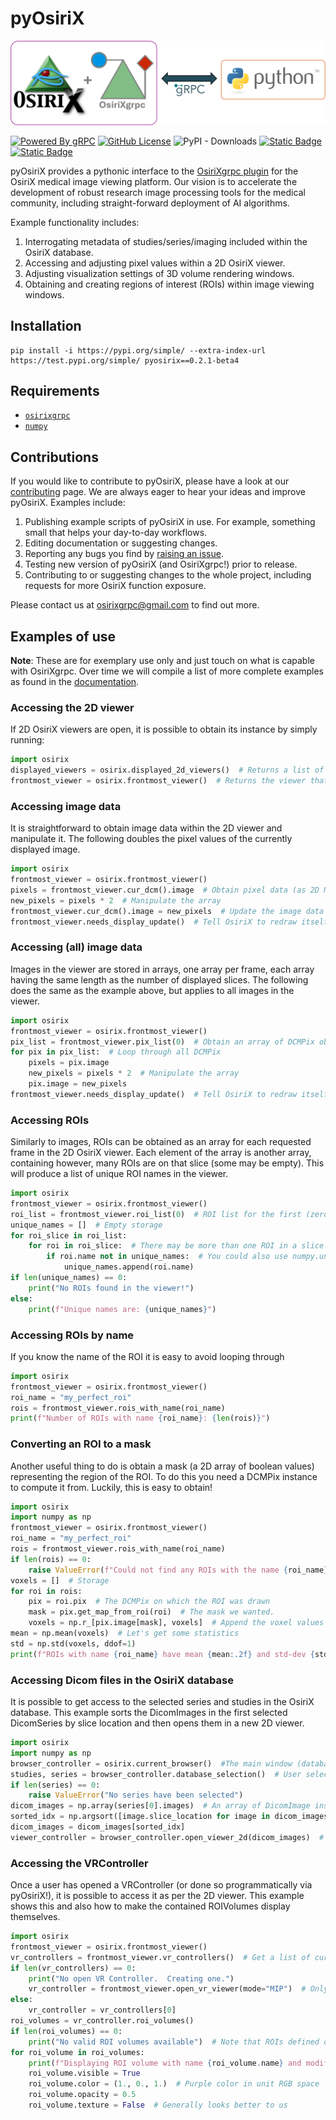 # pyOsiriX

![Welcome to pyOsiriX!](https://raw.githubusercontent.com/osirixgrpc/osirixgrpc/dev/docs/docs/assets/logo/logo-python.png)

[![Powered By gRPC](https://img.shields.io/badge/powered_by-gRPC-green?labelColor=red)](https://grpc.io)
[![GitHub License](https://img.shields.io/github/license/osirixgrpc/osirixgrpc?color=blue)](https://github.com/osirixgrpc/osirixgrpc/blob/main/LICENSE)
![PyPI - Downloads](https://img.shields.io/pypi/dm/pyosirix)
[![Static Badge](https://img.shields.io/badge/issues-pyosirix-red?logo=github)](https://github.com/osirixgrpc/osirixgrpc/issues)
[![Static Badge](https://img.shields.io/badge/citation-AI2ASE-green?logo=googlescholar)](https://ai-2-ase.github.io/papers/29%5cCameraReady%5cAAAI_OsiriXgrpc__Rapid_prototyping_and_development_of_state_of_the_art_artificial_intelligence_in_OsiriX_cam_ready.pdf)

pyOsiriX provides a pythonic interface to the [OsiriXgrpc plugin](https://osirixgrpc.github.io/osirixgrpc/index.html) 
for the OsiriX medical image viewing platform. Our vision is to accelerate the development of robust research image 
processing tools for the medical community, including straight-forward deployment of AI algorithms.

Example functionality includes:

 1. Interrogating metadata of studies/series/imaging included within the OsiriX database.
 2. Accessing and adjusting pixel values within a 2D OsiriX viewer.
 3. Adjusting visualization settings of 3D volume rendering windows.
 4. Obtaining and creating regions of interest (ROIs) within image viewing windows.

## Installation
```
pip install -i https://pypi.org/simple/ --extra-index-url https://test.pypi.org/simple/ pyosirix==0.2.1-beta4
```

## Requirements
 - [`osirixgrpc`](https://pypi.org/project/osirixgrpc/)
 - [`numpy`](https://pypi.org/project/numpy/)

## Contributions
If you would like to contribute to pyOsiriX, please have a look at our 
[contributing](https://osirixgrpc.github.io/osirixgrpc/contributing/CONTRIBUTING.html) page. We are always eager to hear
your ideas and improve pyOsiriX. Examples include:

 1. Publishing example scripts of pyOsiriX in use. For example, something small that helps your day-to-day workflows.
 2. Editing documentation or suggesting changes.
 3. Reporting any bugs you find by [raising an issue](https://github.com/osirixgrpc/osirixgrpc/issues).
 4. Testing new version of pyOsiriX (and OsiriXgrpc!) prior to release.
 5. Contributing to or suggesting changes to the whole project, including requests for more OsiriX function exposure.

Please contact us at [osirixgrpc@gmail.com](mailto:osirixgrpc@gmail.com) to find out more.

## Examples of use
__Note__: These are for exemplary use only and just touch on what is capable with OsiriXgrpc. Over time we will compile 
a list of more complete examples as found in the [documentation](https://osirixgrpc.github.io/osirixgrpc/pyosirix).

### Accessing the 2D viewer
If 2D OsiriX viewers are open, it is possible to obtain its instance by simply running: 
```python
import osirix
displayed_viewers = osirix.displayed_2d_viewers()  # Returns a list of all open viewers
frontmost_viewer = osirix.frontmost_viewer()  # Returns the viewer that is currently active (red frame)
```

### Accessing image data
It is straightforward to obtain image data within the 2D viewer and manipulate it. The following doubles the pixel 
values of the currently displayed image.
```python
import osirix
frontmost_viewer = osirix.frontmost_viewer()
pixels = frontmost_viewer.cur_dcm().image  # Obtain pixel data (as 2D NumPy array) from currently displayed image slice.
new_pixels = pixels * 2  # Manipulate the array
frontmost_viewer.cur_dcm().image = new_pixels  # Update the image data for the currently shown image slice.
frontmost_viewer.needs_display_update()  # Tell OsiriX to redraw itself
```

### Accessing (all) image data
Images in the viewer are stored in arrays, one array per frame, each array having the same length as the number of 
displayed slices. The following does the same as the example above, but applies to all images in the viewer.
```python
import osirix
frontmost_viewer = osirix.frontmost_viewer()
pix_list = frontmost_viewer.pix_list(0)  # Obtain an array of DCMPix objects for the first (zeroth) frame. 
for pix in pix_list:  # Loop through all DCMPix
    pixels = pix.image
    new_pixels = pixels * 2  # Manipulate the array
    pix.image = new_pixels
frontmost_viewer.needs_display_update()  # Tell OsiriX to redraw itself
```

### Accessing ROIs
Similarly to images, ROIs can be obtained as an array for each requested frame in the 2D OsiriX viewer. Each element of 
the array is another array, containing however, many ROIs are on that slice (some may be empty). This will produce a 
list of unique ROI names in the viewer.
```python
import osirix
frontmost_viewer = osirix.frontmost_viewer()
roi_list = frontmost_viewer.roi_list(0)  # ROI list for the first (zeroth) frame.
unique_names = []  # Empty storage
for roi_slice in roi_list:
    for roi in roi_slice:  # There may be more than one ROI in a slice!
        if roi.name not in unique_names:  # You could also use numpy.unique...  
            unique_names.append(roi.name)
if len(unique_names) == 0:
    print("No ROIs found in the viewer!")
else:
    print(f"Unique names are: {unique_names}")
```

### Accessing ROIs by name
If you know the name of the ROI it is easy to avoid looping through
```python
import osirix
frontmost_viewer = osirix.frontmost_viewer()
roi_name = "my_perfect_roi"
rois = frontmost_viewer.rois_with_name(roi_name)
print(f"Number of ROIs with name {roi_name}: {len(rois)}")
```

### Converting an ROI to a mask
Another useful thing to do is obtain a mask (a 2D array of boolean values) representing the region of the ROI. To do
this you need a DCMPix instance to compute it from. Luckily, this is easy to obtain!
```python
import osirix
import numpy as np
frontmost_viewer = osirix.frontmost_viewer()
roi_name = "my_perfect_roi"
rois = frontmost_viewer.rois_with_name(roi_name)
if len(rois) == 0:
    raise ValueError(f"Could not find any ROIs with the name {roi_name}")
voxels = []  # Storage
for roi in rois:
    pix = roi.pix  # The DCMPix on which the ROI was drawn
    mask = pix.get_map_from_roi(roi)  # The mask we wanted.
    voxels = np.r_[pix.image[mask], voxels]  # Append the voxel values
mean = np.mean(voxels)  # Let's get some statistics
std = np.std(voxels, ddof=1)
print(f"ROIs with name {roi_name} have mean {mean:.2f} and std-dev {std: .2f}") 
```

### Accessing Dicom files in the OsiriX database
It is possible to get access to the selected series and studies in the OsiriX database. This example sorts the 
DicomImages in the first selected DicomSeries by slice location and then opens them in a new 2D viewer.
```python
import osirix
import numpy as np
browser_controller = osirix.current_browser()  #The main window (database) of OsiriX
studies, series = browser_controller.database_selection()  # User selection as lists of DicomStudy/DicomSeries
if len(series) == 0:
    raise ValueError("No series have been selected")
dicom_images = np.array(series[0].images)  # An array of DicomImage instances
sorted_idx = np.argsort([image.slice_location for image in dicom_images])  # Sort the images by slice location
dicom_images = dicom_images[sorted_idx]
viewer_controller = browser_controller.open_viewer_2d(dicom_images)  # Open up and view
```

### Accessing the VRController
Once a user has opened a VRController (or done so programmatically via pyOsiriX!), it is possible to access it as per
the 2D viewer. This example shows this and also how to make the contained ROIVolumes display themselves.
```python
import osirix
frontmost_viewer = osirix.frontmost_viewer()
vr_controllers = frontmost_viewer.vr_controllers()  # Get a list of currently open ones.
if len(vr_controllers) == 0:
    print("No open VR Controller.  Creating one.")
    vr_controller = frontmost_viewer.open_vr_viewer(mode="MIP")  # Only other alternative is "VR"
else:
    vr_controller = vr_controllers[0]
roi_volumes = vr_controller.roi_volumes()
if len(roi_volumes) == 0:
    print("No valid ROI volumes available")  # Note that ROIs defined on a single slice do not count!
for roi_volume in roi_volumes:
    print(f"Displaying ROI volume with name {roi_volume.name} and modifying is attributes")
    roi_volume.visible = True
    roi_volume.color = (1., 0., 1.)  # Purple color in unit RGB space
    roi_volume.opacity = 0.5
    roi_volume.texture = False  # Generally looks better to us
```